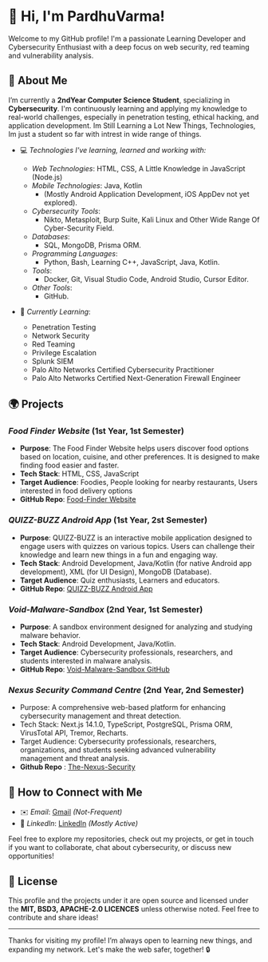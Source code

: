 # 👋 Hi, I'm PardhuVarma!

Welcome to my GitHub profile! I'm a passionate Learning Developer and Cybersecurity Enthusiast with a deep focus on web security, red teaming and vulnerability analysis.
## 🚀 About Me

I’m currently a **2ndYear Computer Science Student**, specializing in **Cybersecurity**. I'm continuously learning and applying my knowledge to real-world challenges, especially in penetration testing, ethical hacking, and application development. Im Still Learning a Lot New Things, Technologies, Im just a student so far with intrest in wide range of things. 

- 💻 *Technologies I've learning, learned and working with:*
  - *Web Technologies*: HTML, CSS, A Little Knowledge in JavaScript (Node.js)
  - *Mobile Technologies*: Java, Kotlin
    - (Mostly Android Application Development, iOS AppDev not yet explored).
  - *Cybersecurity Tools*:
    - Nikto, Metasploit, Burp Suite, Kali Linux and Other Wide Range Of Cyber-Security Field.
  - *Databases*:
    - SQL, MongoDB, Prisma ORM.
  - *Programming Languages*:
    - Python, Bash, Learning C++, JavaScript, Java, Kotlin.
  - *Tools*:
    - Docker, Git, Visual Studio Code, Android Studio, Cursor Editor.
  - *Other Tools*:
    - GitHub.

- 🌱 *Currently Learning*:
  - Penetration Testing
  - Network Security
  - Red Teaming
  - Privilege Escalation
  - Splunk SIEM
  - Palo Alto Networks Certified Cybersecurity Practitioner
  - Palo Alto Networks Certified Next-Generation Firewall Engineer 

## 🌍 Projects

### *Food Finder Website* (1st Year, 1st Semester)
- **Purpose**: The Food Finder Website helps users discover food options based on location, cuisine, and other preferences. It is designed to make finding food easier and faster.
- **Tech Stack**: HTML, CSS, JavaScript
- **Target Audience**: Foodies, People looking for nearby restaurants, Users interested in food delivery options
- **GitHub Repo**: [Food-Finder Website](https://github.com/PardhuSreeRushiVarma20060119/Food-Finder-Website)

### *QUIZZ-BUZZ Android App* (1st Year, 2st Semester)
- **Purpose**: QUIZZ-BUZZ is an interactive mobile application designed to engage users with quizzes on various topics. Users can challenge their knowledge and learn new things in a fun and engaging way.
- **Tech Stack**: Android Development, Java/Kotlin (for native Android app development), XML (for UI Design), MongoDB (Database).
- **Target Audience**: Quiz enthusiasts, Learners and educators.
- **GitHub Repo**: [QUIZZ-BUZZ Android App](https://github.com/PardhuSreeRushiVarma20060119/QUIZZ-BUZZ-Android-App-)

### *Void-Malware-Sandbox* (2nd Year, 1st Semester)
- **Purpose**: A sandbox environment designed for analyzing and studying malware behavior.
- **Tech Stack**: Android Development, Java/Kotlin.
- **Target Audience**: Cybersecurity professionals, researchers, and students interested in malware analysis.
- **GitHub Repo**: [Void-Malware-Sandbox GitHub](https://github.com/PardhuSreeRushiVarma20060119/Void-Malware-Sandbox)

### *Nexus Security Command Centre* (2nd Year, 2nd Semester)
- Purpose: A comprehensive web-based platform for enhancing cybersecurity management and threat detection.
- Tech Stack: Next.js 14.1.0, TypeScript, PostgreSQL, Prisma ORM, VirusTotal API, Tremor, Recharts.
- Target Audience: Cybersecurity professionals, researchers, organizations, and students seeking advanced vulnerability management and threat analysis.
- **Github Repo** : [The-Nexus-Security](https://github.com/PardhuSreeRushiVarma20060119/The-Nexus-Security)



## 💬 How to Connect with Me

- ✉️ *Email*: [Gmail](mailto:pardhusreerushivarma@gmail.com) *(Not-Frequent)*
- 🔗 *LinkedIn*: [LinkedIn](https://www.linkedin.com/in/pardhu-sri-rushi-varma-konduru-696886279?lipi=urn%3Ali%3Apage%3Ad_flagship3_profile_view_base_contact_details%3BU7hCfrBpSQuIdU3w8wD4nw%3D%3D) *(Mostly Active)*

Feel free to explore my repositories, check out my projects, or get in touch if you want to collaborate, chat about cybersecurity, or discuss new opportunities!

## 📄 License

This profile and the projects under it are open source and licensed under the **MIT, BSD3, APACHE-2.0 LICENCES** unless otherwise noted. Feel free to contribute and share ideas!

---

Thanks for visiting my profile! I’m always open to learning new things, and expanding my network. Let's make the web safer, together! 🔒

